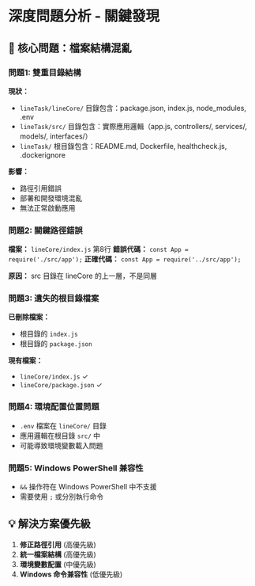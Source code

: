 # 深度問題分析 - 關鍵發現

## 🚨 核心問題：檔案結構混亂

### 問題1: 雙重目錄結構
**現狀：**
- `lineTask/lineCore/` 目錄包含：package.json, index.js, node_modules, .env
- `lineTask/src/` 目錄包含：實際應用邏輯（app.js, controllers/, services/, models/, interfaces/）
- `lineTask/` 根目錄包含：README.md, Dockerfile, healthcheck.js, .dockerignore

**影響：**
- 路徑引用錯誤
- 部署和開發環境混亂
- 無法正常啟動應用

### 問題2: 關鍵路徑錯誤
**檔案：** `lineCore/index.js` 第8行
**錯誤代碼：** `const App = require('./src/app');`
**正確代碼：** `const App = require('../src/app');`

**原因：** src 目錄在 lineCore 的上一層，不是同層

### 問題3: 遺失的根目錄檔案
**已刪除檔案：**
- 根目錄的 `index.js`
- 根目錄的 `package.json`

**現有檔案：**
- `lineCore/index.js` ✓
- `lineCore/package.json` ✓

### 問題4: 環境配置位置問題
- `.env` 檔案在 `lineCore/` 目錄
- 應用邏輯在根目錄 `src/` 中
- 可能導致環境變數載入問題

### 問題5: Windows PowerShell 兼容性
- `&&` 操作符在 Windows PowerShell 中不支援
- 需要使用 `;` 或分別執行命令

## 💡 解決方案優先級
1. **修正路徑引用** (高優先級)
2. **統一檔案結構** (高優先級)  
3. **環境變數配置** (中優先級)
4. **Windows 命令兼容性** (低優先級)
